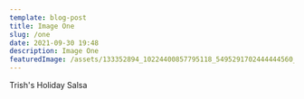 ```yaml
---
template: blog-post
title: Image One
slug: /one
date: 2021-09-30 19:48
description: Image One
featuredImage: /assets/133352894_10224400857795118_5495291702444444560_n.jpeg
---
```

Trish's Holiday Salsa